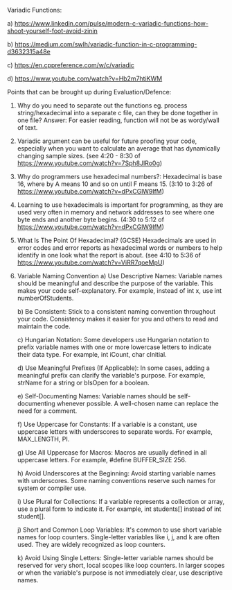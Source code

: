 Variadic Functions:

a) https://www.linkedin.com/pulse/modern-c-variadic-functions-how-shoot-yourself-foot-avoid-zinin

b) https://medium.com/swlh/variadic-function-in-c-programming-d3632315a48e

c) https://en.cppreference.com/w/c/variadic

d) https://www.youtube.com/watch?v=Hb2m7htiKWM

 Points that can be brought up during Evaluation/Defence:
1) Why do you need to separate out the functions eg. process string/hexadecimal into a separate c file, can they be done together in one file?
Answer: For easier reading, function will not be as wordy/wall of text.

2) Variadic argument can be useful for future proofing your code, especially when you want to calculate an average that has dynamically changing sample sizes. (see 4:20 - 8:30 of https://www.youtube.com/watch?v=7Sph8JlRo0g)

3) Why do programmers use hexadecimal numbers?:
Hexadecimal is base 16, where by A means 10 and so on until F means 15. (3:10 to 3:26 of https://www.youtube.com/watch?v=dPxCGlW9lfM)

4) Learning to use hexadecimals is important for programming, as they are used very often in memory and network addresses to see where one byte ends and another byte begins.
(4:30 to 5:12 of https://www.youtube.com/watch?v=dPxCGlW9lfM)

5) What Is The Point Of Hexadecimal? (GCSE)
Hexadecimals are used in error codes and error reports as hexadecimal words or numbers to help identify in one look what the report is about.
(see 4:10 to 5:36 of https://www.youtube.com/watch?v=ViRR7qoeMpU)

6) Variable Naming Convention
    a) Use Descriptive Names: Variable names should be meaningful and describe the purpose of the variable.
    This makes your code self-explanatory. For example, instead of int x, use int numberOfStudents.

    b) Be Consistent: Stick to a consistent naming convention throughout your code.
    Consistency makes it easier for you and others to read and maintain the code.

    c) Hungarian Notation: Some developers use Hungarian notation to prefix variable names with one or more lowercase letters
    to indicate their data type. For example, int iCount, char cInitial.

    d) Use Meaningful Prefixes (If Applicable): In some cases, adding a meaningful prefix can clarify the variable's purpose.
    For example, strName for a string or bIsOpen for a boolean.

    e) Self-Documenting Names: Variable names should be self-documenting whenever possible.
    A well-chosen name can replace the need for a comment.

    f) Use Uppercase for Constants: If a variable is a constant, use uppercase letters with underscores to separate words.
    For example, MAX_LENGTH, PI.

    g) Use All Uppercase for Macros: Macros are usually defined in all uppercase letters.
    For example, #define BUFFER_SIZE 256.

    h) Avoid Underscores at the Beginning: Avoid starting variable names with underscores.
    Some naming conventions reserve such names for system or compiler use.

    i) Use Plural for Collections: If a variable represents a collection or array, use a plural form to indicate it.
    For example, int students[] instead of int student[].

    j) Short and Common Loop Variables: It's common to use short variable names for loop counters.
    Single-letter variables like i, j, and k are often used. They are widely recognized as loop counters.

    k) Avoid Using Single Letters: Single-letter variable names should be reserved for very short, local scopes like loop counters.
    In larger scopes or when the variable's purpose is not immediately clear, use descriptive names.
